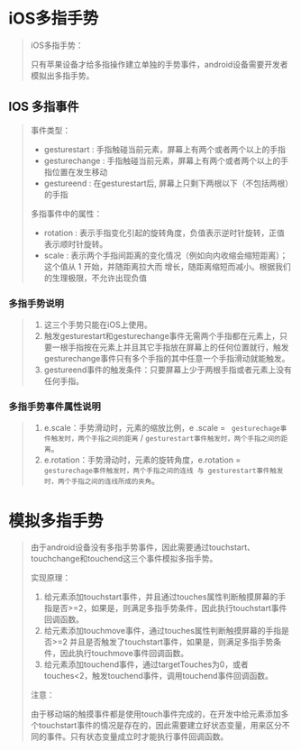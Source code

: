 # iOS多指手势

> iOS多指手势：
>
> ​		只有苹果设备才给多指操作建立单独的手势事件，android设备需要开发者模拟出多指手势。

## IOS 多指事件

> 事件类型：
>
> - gesturestart : 手指触碰当前元素，屏幕上有两个或者两个以上的手指
> - gesturechange :  手指触碰当前元素，屏幕上有两个或者两个以上的手指位置在发生移动
> - gestureend :  在gesturestart后, 屏幕上只剩下两根以下（不包括两根）的手指
>
>  
>
> 多指事件中的属性：
>
> - rotation :    表示手指变化引起的旋转角度，负值表示逆时针旋转，正值表示顺时针旋转。
> - scale :   表示两个手指间距离的变化情况（例如向内收缩会缩短距离）；这个值从 1 开始，并随距离拉大而 增长，随距离缩短而减小。根据我们的生理极限，不允许出现负值
>
>  

### 多指手势说明

> 1. 这三个手势只能在iOS上使用。
> 2. 触发gesturestart和gesturechange事件无需两个手指都在元素上，只要一根手指按在元素上并且其它手指放在屏幕上的任何位置就行，触发gesturechange事件只有多个手指的其中任意一个手指滑动就能触发。
> 3. gestureend事件的触发条件：只要屏幕上少于两根手指或者元素上没有任何手指。

### 多指手势事件属性说明

> 
>
> 1. e.scale：手势滑动时，元素的缩放比例，e .scale = ` gesturechage事件触发时，两个手指之间的距离` / `gesturestart事件触发时，两个手指之间的距离`。
> 2. e.rotation：手势滑动时，元素的旋转角度，e.rotation = ` gesturechage事件触发时，两个手指之间的连线 与 gesturestart事件触发时，两个手指之间的连线所成的夹角`。



# 模拟多指手势

> 由于android设备没有多指手势事件，因此需要通过touchstart、touchchange和touchend这三个事件模拟多指手势。
>
>  
>
> 实现原理：
>
> 1. 给元素添加touchstart事件，并且通过touches属性判断触摸屏幕的手指是否>=2，如果是，则满足多指手势条件，因此执行touchstart事件回调函数。
> 2. 给元素添加touchmove事件，通过touches属性判断触摸屏幕的手指是否>=2 并且是否触发了touchstart事件，如果是，则满足多指手势条件，因此执行touchmove事件回调函数。
> 3. 给元素添加touchend事件，通过targetTouches为0，或者touches<2，触发touchend事件，调用touchend事件回调函数。
>
> 注意：
>
> ​		由于移动端的触摸事件都是使用touch事件完成的，在开发中给元素添加多个touchstart事件的情况是存在的，因此需要建立好状态变量，用来区分不同的事件。只有状态变量成立时才能执行事件回调函数。

```javascript

```

